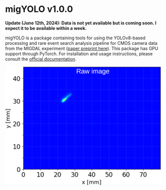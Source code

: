 # migYOLO v1.0.0

**Update (June 12th, 2024): Data is not yet available but is coming soon. I expect it to be available within a week.**

migYOLO is a package containing tools for using the YOLOv8-based processing and rare event search analysis pipeline for CMOS camera data from the MIGDAL experiment ([paper preprint here](https://arxiv.org/abs/2406.07538)). This package has GPU support through PyTorch. For installation and usage instructions, please consult the [official documentation](https://migyolo.readthedocs.io/en/latest/).

![Object detection](migYOLO/figures/object_detect.gif)
